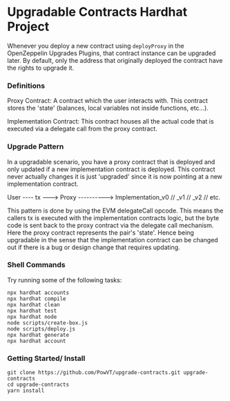 # Upgradable Contracts Hardhat Project

Whenever you deploy a new contract using ```deployProxy``` in the OpenZeppelin Upgrades Plugins, that contract instance can be upgraded later. By default, only the address that originally deployed the contract have the rights to upgrade it.

### Definitions

Proxy Contract: A contract which the user interacts with. This contract stores the 'state' (balances, local variables not inside functions, etc...).

Implementation Contract: This contract houses all the actual code that is executed via a delegate call from the proxy contract. 

### Upgrade Pattern

In a upgradable scenario, you have a proxy contract that is deployed and only updated if a new implementation contract is deployed. This contract never actually changes it is just 'upgraded' since it is now pointing at a new implementation contract. 

User ---- tx ---> Proxy ----------> Implementation_v0 // _v1 // _v2 // etc.

This pattern is done by using the EVM delegateCall opcode. This means the callers tx is executed with the implementation contracts logic, but the byte code is sent back to the proxy contract via the delegate call mechanism. Here the proxy contract represents the pair's 'state'. Hence being upgradable in the sense that the implementation contract can be changed out if there is a bug or design change that requires updating. 

### Shell Commands
Try running some of the following tasks:

```shell
npx hardhat accounts
npx hardhat compile
npx hardhat clean
npx hardhat test
npx hardhat node
node scripts/create-box.js
node scripts/deploy.js
npx hardhat generate
npx hardhat account
```
### Getting Started/ Install
```shell
git clone https://github.com/PowVT/upgrade-contracts.git upgrade-contracts
cd upgrade-contracts 
yarn install
```

